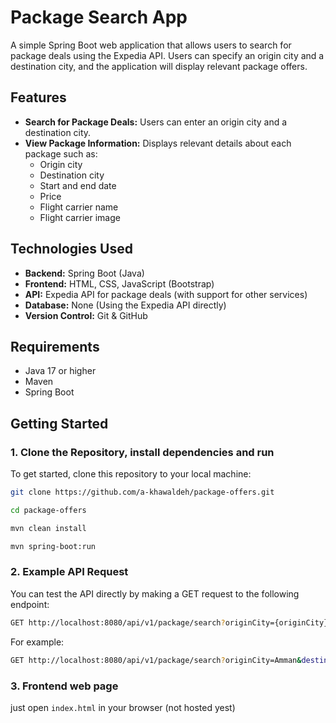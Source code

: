 # Package Search App

A simple Spring Boot web application that allows users to search for package deals using the Expedia API. Users can specify an origin city and a destination city, and the application will display relevant package offers.

## Features

- **Search for Package Deals:** Users can enter an origin city and a destination city.
- **View Package Information:** Displays relevant details about each package such as:
  - Origin city
  - Destination city
  - Start and end date
  - Price
  - Flight carrier name
  - Flight carrier image
  
## Technologies Used

- **Backend:** Spring Boot (Java)
- **Frontend:** HTML, CSS, JavaScript (Bootstrap)
- **API:** Expedia API for package deals (with support for other services)
- **Database:** None (Using the Expedia API directly)
- **Version Control:** Git & GitHub

## Requirements

- Java 17 or higher
- Maven
- Spring Boot

## Getting Started

### 1. Clone the Repository, install dependencies and  run
To get started, clone this repository to your local machine:

```bash
git clone https://github.com/a-khawaldeh/package-offers.git

cd package-offers

mvn clean install

mvn spring-boot:run
```

### 2. Example API Request
You can test the API directly by making a GET request to the following endpoint:

```bash
GET http://localhost:8080/api/v1/package/search?originCity={originCity}&destinationCity={destinationCity}
```

For example:

```bash
GET http://localhost:8080/api/v1/package/search?originCity=Amman&destinationCity=Dubai
```


### 3. Frontend web page
just open ```index.html``` in your browser (not hosted yest)